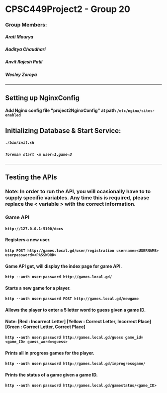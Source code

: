 # CPSC449Project2 - Group 20

### Group Members:
##### Arati Maurya
##### Aaditya Chaudhari
##### Anvit Rajesh Patil
##### Wesley Zoroya

---
## **Setting up NginxConfig**
#### Add Nginx config file "project2NginxConfig"  at path `/etc/nginx/sites-enabled`

## **Initializing Database & Start Service:**

##### `./bin/init.sh`
##### `foreman start -m user=1,game=3`

---

## **Testing the APIs**
### Note: In order to run the API, you will ocasionally have to to supply specific variables. Any time this is required, please replace the < variable > with the correct information.

### **Game API**
#### `http://127.0.0.1:5100/docs`

#### Registers a new user.
#### `http POST http://games.local.gd/user/registration username=<USERNAME> userpassword=<PASSWORD>`

#### Game API get, will display the index page for game API.
#### `http --auth user:password http://games.local.gd/` 

#### Starts a new game for a player.
#### `http --auth user:password POST http://games.local.gd/newgame`

#### Allows the player to enter a 5 letter word to guess given a game ID.
#### Note: [Red : Incorrect Letter] [Yellow : Correct Letter, Incorrect Place] [Green : Correct Letter, Correct Place]
#### `http --auth user:password http://games.local.gd/guess game_id=<game_ID> guess_word=<guess>`


#### Prints all in progress games for the player.
#### `http --auth user:password http://games.local.gd/inprogressgame/`

#### Prints the status of a game given a game ID.
#### `http --auth user:password http://games.local.gd/gamestatus/<game_ID>`
